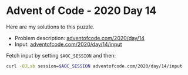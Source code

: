 # Advent of Code - 2020 Day 14
Here are my solutions to this puzzle.

* Problem description: [adventofcode.com/2020/day/14](https://adventofcode.com/2020/day/14)
* Input: [adventofcode.com/2020/day/14/input](https://adventofcode.com/2020/day/14/input)

Fetch input by setting `$AOC_SESSION` and then:
```bash
curl -OJLsb session=$AOC_SESSION adventofcode.com/2020/day/14/input
```
